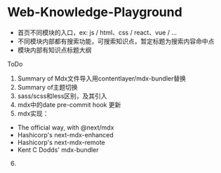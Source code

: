 # Web-Knowledge-Playground
- 首页不同模块的入口，ex: js / html、css / react、vue / ...
- 不同模块内部都有搜索功能，可搜索知识点，暂定标题为搜索内容命中点
- 模块内部有知识点标题大纲

ToDo
1. Summary of Mdx文件导入用contentlayer/mdx-bundler替换
2. Summary of主题切换
3. sass/scss和less区别，及其引入
4. mdx中的date pre-commit hook 更新
5. mdx实现： 
  - The official way, with @next/mdx
  - Hashicorp's next-mdx-enhanced
  - Hashicorp's next-mdx-remote
  - Kent C Dodds' mdx-bundler
6. 